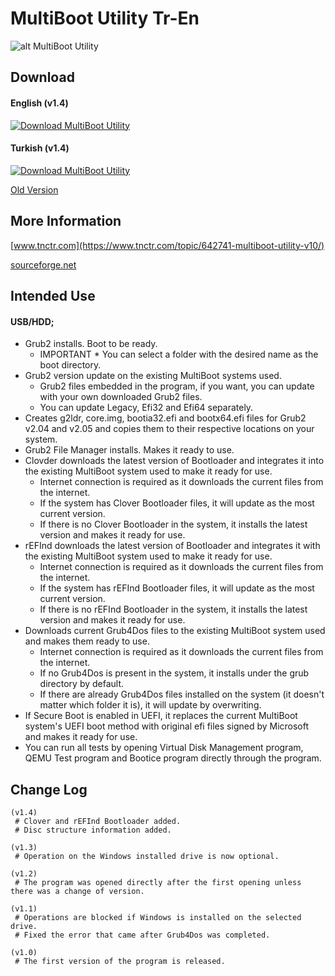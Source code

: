 # MultiBoot Utility Tr-En


![alt MultiBoot Utility](https://github.com/MultiBoot-Utility/MultiBoot-Utility/blob/master/MultiBoot%20Utility/Goruntuler/MultiBoot_Utility_1_En.PNG)

## Download
#### English (v1.4)
[![Download MultiBoot Utility](https://a.fsdn.com/con/app/sf-download-button)](https://sourceforge.net/projects/multiboot-utility/files/MultiBoot%20Utility%20En.exe/download)

#### Turkish (v1.4)
[![Download MultiBoot Utility](https://a.fsdn.com/con/app/sf-download-button)](https://sourceforge.net/projects/multiboot-utility/files/MultiBoot%20Utility%20Tr.exe/download)

[Old Version](https://github.com/MultiBoot-Utility/MultiBoot-Utility/tree/master/MultiBoot%20Utility/Old)

## More Information

[www.tnctr.com](https://www.tnctr.com/topic/642741-multiboot-utility-v10/)

[sourceforge.net](https://sourceforge.net/p/multiboot-utility/)

## Intended Use

#### USB/HDD;
* Grub2 installs. Boot to be ready.
	- IMPORTANT * You can select a folder with the desired name as the boot directory.
* Grub2 version update on the existing MultiBoot systems used.
	- Grub2 files embedded in the program, if you want, you can update with your own downloaded Grub2 files.
	- You can update Legacy, Efi32 and Efi64 separately.
* Creates g2ldr, core.img, bootia32.efi and bootx64.efi files for Grub2 v2.04 and v2.05 and copies them to their respective locations on your system.
* Grub2 File Manager installs. Makes it ready to use.
* Clovder downloads the latest version of Bootloader and integrates it into the existing MultiBoot system used to make it ready for use.
	- Internet connection is required as it downloads the current files from the internet.
	- If the system has Clover Bootloader files, it will update as the most current version.
	- If there is no Clover Bootloader in the system, it installs the latest version and makes it ready for use.
* rEFInd downloads the latest version of Bootloader and integrates it with the existing MultiBoot system used to make it ready for use.
	- Internet connection is required as it downloads the current files from the internet.
	- If the system has rEFInd Bootloader files, it will update as the most current version.
	- If there is no rEFInd Bootloader in the system, it installs the latest version and makes it ready for use.
* Downloads current Grub4Dos files to the existing MultiBoot system used and makes them ready to use.
	- Internet connection is required as it downloads the current files from the internet.
	- If no Grub4Dos is present in the system, it installs under the grub directory by default.
	- If there are already Grub4Dos files installed on the system (it doesn't matter which folder it is), it will update by overwriting.
* If Secure Boot is enabled in UEFI, it replaces the current MultiBoot system's UEFI boot method with original efi files signed by Microsoft and makes it ready for use.
* You can run all tests by opening Virtual Disk Management program, QEMU Test program and Bootice program directly through the program.

## Change Log
```
(v1.4)
 # Clover and rEFInd Bootloader added.
 # Disc structure information added.
 
(v1.3)
 # Operation on the Windows installed drive is now optional.

(v1.2)
 # The program was opened directly after the first opening unless there was a change of version.

(v1.1)
 # Operations are blocked if Windows is installed on the selected drive.
 # Fixed the error that came after Grub4Dos was completed.

(v1.0)
 # The first version of the program is released.
 ```